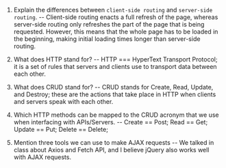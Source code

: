 1.  Explain the differences between `client-side routing` and `server-side routing`.
-- Client-side routing enacts a full refresh of the page, whereas server-side routing only refreshes the part of the page that is being requested. However, this means that the whole page has to be loaded in the beginning, making initial loading times longer than server-side routing.

1.  What does HTTP stand for?
-- HTTP === HyperText Transport Protocol; it is a set of rules that servers and clients use to transport data between each other.

1.  What does CRUD stand for?
-- CRUD stands for Create, Read, Update, and Destroy; these are the actions that take place in HTTP when clients and servers speak with each other.

1.  Which HTTP methods can be mapped to the CRUD acronym that we use when interfacing with APIs/Servers.
-- Create == Post; Read == Get; Update == Put; Delete == Delete;

1.  Mention three tools we can use to make AJAX requests
-- We talked in class about Axios and Fetch API, and I believe jQuery also works well with AJAX requests.